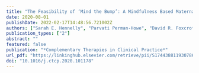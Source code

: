 ```yaml
---
title: "The Feasibility of ‘Mind the Bump’: A Mindfulness Based Maternal Behaviour Change Intervention"
date: 2020-08-01
publishDate: 2022-02-17T14:48:56.721002Z
authors: ["Sarah E. Hennelly", "Parvati Perman-Howe", "David R. Foxcroft", "Lesley A. Smith"]
publication_types: ["2"]
abstract: ""
featured: false
publication: "*Complementary Therapies in Clinical Practice*"
url_pdf: "https://linkinghub.elsevier.com/retrieve/pii/S1744388119307868"
doi: "10.1016/j.ctcp.2020.101178"
---
```


